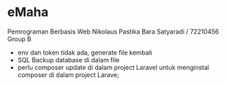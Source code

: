 # eMaha
Pemrograman Berbasis Web
Nikolaus Pastika Bara Satyaradi / 72210456 Group B
- env dan token tidak ada, generate file kembali
- SQL Backup database di dalam file
- perlu composer update di dalam project Laravel untuk menginstal composer di dalam project Larave;
